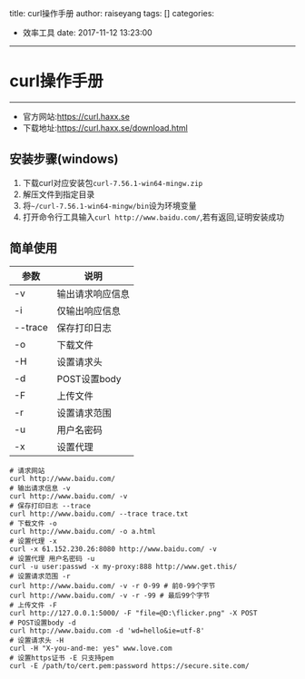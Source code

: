 title: curl操作手册
author: raiseyang
tags: []
categories:
  - 效率工具
date: 2017-11-12 13:23:00
---
# curl操作手册


---

- 官方网站:https://curl.haxx.se
- 下载地址:https://curl.haxx.se/download.html

## 安装步骤(windows)
1. 下载curl对应安装包`curl-7.56.1-win64-mingw.zip`
2. 解压文件到指定目录
3. 将`~/curl-7.56.1-win64-mingw/bin`设为环境变量
4. 打开命令行工具输入`curl http://www.baidu.com/`,若有返回,证明安装成功

<!-- more -->
## 简单使用
|参数|说明|
|--|--|
|-v|输出请求响应信息|
|-i|仅输出响应信息|
|--trace|保存打印日志|
|-o|下载文件|
|-H|设置请求头|
|-d|POST设置body|
|-F|上传文件|
|-r|设置请求范围|
|-u|用户名密码|
|-x|设置代理|

```
# 请求网站
curl http://www.baidu.com/
# 输出请求信息 -v
curl http://www.baidu.com/ -v
# 保存打印日志 --trace
curl http://www.baidu.com/ --trace trace.txt
# 下载文件 -o
curl http://www.baidu.com/ -o a.html
# 设置代理 -x
curl -x 61.152.230.26:8080 http://www.baidu.com/ -v
# 设置代理 用户名密码 -u
curl -u user:passwd -x my-proxy:888 http://www.get.this/
# 设置请求范围 -r
curl http://www.baidu.com/ -v -r 0-99 # 前0-99个字节
curl http://www.baidu.com/ -v -r -99 # 最后99个字节
# 上传文件 -F
curl http://127.0.0.1:5000/ -F "file=@D:\flicker.png" -X POST
# POST设置body -d
curl http://www.baidu.com -d 'wd=hello&ie=utf-8'
# 设置请求头 -H 
curl -H "X-you-and-me: yes" www.love.com
# 设置https证书 -E 只支持pem
curl -E /path/to/cert.pem:password https://secure.site.com/

```